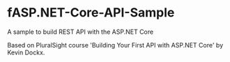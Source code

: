 # fASP.NET-Core-API-Sample

A sample to build REST API with the ASP.NET Core

Based on PluralSight course 'Building Your First API with ASP.NET Core' by
Kevin Dockx.

